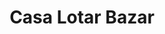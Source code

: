 ---
title: "Casa Lotar Bazar"
url: /ciudad-autonoma-de-buenos-aires/casa-lotar-bazar/
shop: regalo
---
